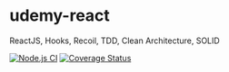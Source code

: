 # udemy-react
ReactJS, Hooks, Recoil, TDD, Clean Architecture, SOLID

[![Node.js CI](https://github.com/nickollasaranha/udemy-react/actions/workflows/node.js.yml/badge.svg)](https://github.com/nickollasaranha/udemy-react/actions/workflows/node.js.yml)
[![Coverage Status](https://coveralls.io/repos/github/nickollasaranha/udemy-react/badge.svg?branch=main)](https://coveralls.io/github/nickollasaranha/udemy-react?branch=main)
